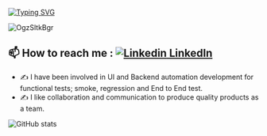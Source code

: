 [![Typing SVG](https://readme-typing-svg.herokuapp.com?font=Fira+Code&pause=1000&random=false&width=435&lines=Hi%2C+I'm+O%C4%9Fuz+Saltuk+Bu%C4%9Fra+TOKLUCU;I'm+Software+Test+Engineer+and;+Candidate+Software+Engineer)](https://git.io/typing-svg)

<p align="left"> <img src="https://komarev.com/ghpvc/?username=OgzSltkBgr&label=Profile%20views&color=0e75b6&style=flat" alt="OgzSltkBgr" /> </p>

## 📫 How to reach me : [![Linkedin](https://i.stack.imgur.com/gVE0j.png) LinkedIn](https://www.linkedin.com/in/o%C4%9Fuz-saltuk-bu%C4%9Fra-toklucu/) <!--[![GitHub][(https://i.stack.imgur.com/tskMh.png) (https://www.linkedin.com/in/o%C4%9Fuz-saltuk-bu%C4%9Fra-toklucu/)-->
- ✍️ I have been involved in UI and Backend automation development for functional tests; smoke, regression and End to End test. <br/>
- ✍️ I like collaboration and communication to produce quality products as a team. 

</p>

![GitHub stats](https://github-readme-stats.vercel.app/api/top-langs/?username=OgzSltkBgr&layout=compact)





